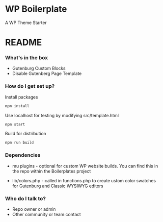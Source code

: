 # WP Boilerplate

A WP Theme Starter

# README #

### What's in the box ###

* Gutenburg Custom Blocks
* Disable Gutenberg Page Template

### How do I get set up? ###

Install packages

```bash
npm install
```

Use localhost for testing by modifying src/template.html

```bash
npm start
```

Build for distribution

```bash
npm run build
```

### Dependencies ###

* mu plugins - optional for custom WP website builds. You can find this in the repo within the Boilerplates project

* lib/colors.php - called in functions.php to create ustom color swatches for Gutenburg and Classic WYSIWYG editors

### Who do I talk to? ###

* Repo owner or admin
* Other community or team contact